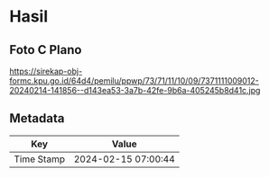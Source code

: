 # Hasil

## Foto C Plano

https://sirekap-obj-formc.kpu.go.id/64d4/pemilu/ppwp/73/71/11/10/09/7371111009012-20240214-141856--d143ea53-3a7b-42fe-9b6a-405245b8d41c.jpg


## Metadata

| Key        | Value               |
| ---------- | ------------------- |
| Time Stamp | 2024-02-15 07:00:44 |



